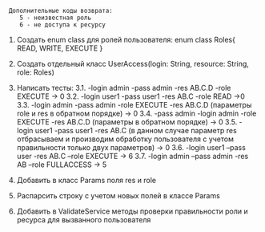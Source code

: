 ```
 Дополнительные коды возврата:
    5 - неизвестная роль
    6 - не доступа к ресурсу
```
1. Создать enum class для ролей пользователя:
enum class Roles{
READ, WRITE, EXECUTE
}
2. Создать отдельный класс UserAccess(login: String, resource: String, role: Roles)
3. Написать тесты:
    3.1. -login admin -pass admin -res AB.C.D -role EXECUTE -> 0
    3.2. -login user1 -pass user1 -res AB.C -role READ ->0
    3.3. -login admin -pass admin -role EXECUTE -res AB.C.D (параметры role и res в обратном порядке) -> 0
    3.4. -pass admin -login admin -role EXECUTE -res AB.C.D (параметры в обратном порядке) -> 0
    3.5. -login user1 -pass user1 -res AB.C (в данном случае параметр res отбрасываем и производим обработку пользователя с учетом правильности только двух параметров) -> 0
    3.6. -login user1 –pass user -res АВ.C –role EXECUTE -> 6
    3.7. -login admin –pass admin -res АВ –role FULLACCESS -> 5

4. Добавить в класс Params поля res и role
5. Распарсить строку с учетом новых полей в классе Params
6. Добавить в ValidateService методы проверки правильности роли и ресурса для вызванного пользователя
    